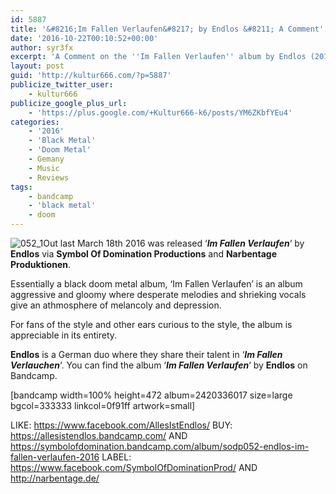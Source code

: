 ```yaml
---
id: 5887
title: '&#8216;Im Fallen Verlaufen&#8217; by Endlos &#8211; A Comment'
date: '2016-10-22T00:10:52+00:00'
author: syr3fx
excerpt: 'A Comment on the ''Im Fallen Verlaufen'' album by Endlos (2016).'
layout: post
guid: 'http://kultur666.com/?p=5887'
publicize_twitter_user:
    - kultur666
publicize_google_plus_url:
    - 'https://plus.google.com/+Kultur666-k6/posts/YM6ZKbfYEu4'
categories:
    - '2016'
    - 'Black Metal'
    - 'Doom Metal'
    - Gemany
    - Music
    - Reviews
tags:
    - bandcamp
    - 'black metal'
    - doom
---
```


![052_1](http://localhost:8080/wp-content/uploads/2016/10/052_1.jpg)Out last March 18th 2016 was released ‘***Im Fallen Verlaufen***‘ by **Endlos** via **Symbol Of Domination Productions** and **Narbentage Produktionen**.

Essentially a black doom metal album, ‘Im Fallen Verlaufen’ is an album aggressive and gloomy where desperate melodies and shrieking vocals give an athmosphere of melancoly and depression.

For fans of the style and other ears curious to the style, the album is appreciable in its entirety.

**Endlos** is a German duo where they share their talent in ‘***Im Fallen Verlauchen***‘. You can find the album ‘***Im Fallen Verlaufen***‘ by **Endlos** on Bandcamp.

\[bandcamp width=100% height=472 album=2420336017 size=large bgcol=333333 linkcol=0f91ff artwork=small\]

LIKE: <https://www.facebook.com/AllesIstEndlos/>
BUY: <https://allesistendlos.bandcamp.com/> AND <https://symbolofdomination.bandcamp.com/album/sodp052-endlos-im-fallen-verlaufen-2016>
LABEL: <https://www.facebook.com/SymbolOfDominationProd/> AND <http://narbentage.de/>